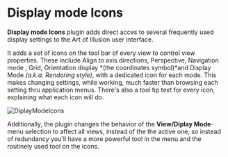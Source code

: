 # Display mode Icons

**Display mode Icons** plugin adds direct acces to several frequently used display settings to the Art of Illusion user interface.

It adds a set of icons on the tool bar of every view to control view properties. These include Align to axis directions, Perspective, Navigation mode , Grid, Orientation display *(the coordinates symbol)*and Display Mode *(a.k.a. Rendering style)*, with a dedicated icon for each mode. This makes changing settings, while working, much faster than browsing each setting thru application menus. There's also a tool tip text for every icon, explaining what each icon will do.

![DiplayModeIcons](https://github.com/ArtOfIllusion/DisplayModeIcons/assets/22843957/670736ca-aa16-44a3-bc90-414dff40f4ea)

Additionally, the plugin changes the behavior of the **View/Diplay Mode**-menu selection to affect all views, instead of the the active one, so instead of redundancy you'll have a more powerful tool in the menu and the routinely used tool on the icons.
